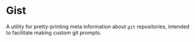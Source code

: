 # Gist

A utility for pretty-printing meta information about `git` repositories,
intended to facilitate making custom git prompts.
